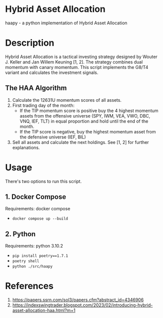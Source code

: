 # Hybrid Asset Allocation
haapy - a python implementation of Hybrid Asset Allocation


# Description
Hybrid Asset Allocation is a tactical investing strategy designed by Wouter J. Keller and Jan Willem Keuning [1, 2]. The strategy combines dual momentum with canary momentum. This script implements the G8/T4 variant and calculates the investment signals.

## The HAA Algorithm
1. Calculate the 12631U momentum scores of all assets.
2. First trading day of the month:
   * If the TIP momentum score is positive buy the 4 highest momentum assets from the offensive universe (SPY, IWM, VEA, VWO, DBC, VNQ, IEF, TLT) in equal proportion and hold until the end of the month. 
   * If the TIP score is negative, buy the highest momentum asset from the defensive universe (IEF, BIL) 
3. Sell all assets and calculate the next holdings.
See [1, 2] for further explanations.

# Usage
There's two options to run this script.
## 1. Docker Compose
Requirements: docker compose

* `docker compose up --build`
## 2. Python
Requirements: python 3.10.2
* `pip install poetry==1.7.1`
* `poetry shell`
* `python ./src/haapy`


# References
1. https://papers.ssrn.com/sol3/papers.cfm?abstract_id=4346906
2. https://indexswingtrader.blogspot.com/2023/02/introducing-hybrid-asset-allocation-haa.html?m=1

